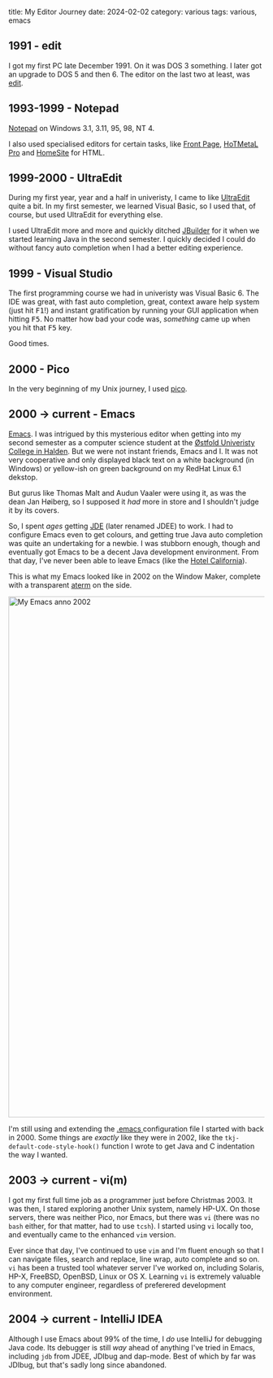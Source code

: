 title: My Editor Journey
date: 2024-02-02
category: various
tags: various, emacs

## 1991 - edit

I got my first PC late December 1991. On it was DOS 3 something. I
later got an upgrade to DOS 5 and then 6. The editor on the last two
at least, was [edit](https://en.wikipedia.org/wiki/MS-DOS_Editor).

## 1993-1999 - Notepad

[Notepad](https://en.wikipedia.org/wiki/Windows_Notepad) on Windows
3.1, 3.11, 95, 98, NT 4.

I also used specialised editors for certain tasks, like [Front
Page](https://en.wikipedia.org/wiki/Microsoft_FrontPage), [HoTMetaL
Pro](https://en.wikipedia.org/wiki/HoTMetaL) and
[HomeSite](https://en.wikipedia.org/wiki/Macromedia_HomeSite) for
HTML.

## 1999-2000 - UltraEdit

During my first year, year and a half in univeristy, I came to like
[UltraEdit]() quite a bit. In my first semester, we learned Visual
Basic, so I used that, of course, but used UltraEdit for everything
else.

I used UltraEdit more and more and quickly ditched [JBuilder]() for it
when we started learning Java in the second semester. I quickly
decided I could do without fancy auto completion when I had a better
editing experience.

## 1999 - Visual Studio
The first programming course we had in univeristy was Visual
Basic 6. The IDE was great, with fast auto completion, great, context
aware help system (just hit <kbd>F1</kbd>!) and instant gratification
by running your GUI application when hitting <kbd>F5</kbd>. No matter
how bad your code was, *something* came up when you hit that
<kbd>F5</kbd> key.

Good times.

## 2000 - Pico

In the very beginning of my Unix journey, I used
[pico](https://en.wikipedia.org/wiki/Pico_(text_editor)).

## 2000 → current - Emacs

[Emacs](https://www.gnu.org/software/emacs/). I was intrigued by this
mysterious editor when getting into my second semester as a computer
science student at the [Østfold Univeristy College in
Halden](https://hiof.no). But we were not instant friends, Emacs and
I. It was not very cooperative and only displayed black text on a
white background (in Windows) or yellow-ish on green background on my
RedHat Linux 6.1 dekstop.

But gurus like Thomas Malt and Audun Vaaler were using it, as was the
dean Jan Høiberg, so I supposed it *had* more in store and I shouldn't
judge it by its covers.

So, I spent *ages* getting
[JDE](https://www.emacswiki.org/emacs/JavaDevelopmentEnvironment)
(later renamed JDEE) to work. I had to configure Emacs even to get
colours, and getting true Java auto completion was quite an
undertaking for a newbie. I was stubborn enough, though and eventually
got Emacs to be a decent Java development environment. From that day,
I've never been able to leave Emacs (like the [Hotel
California](https://nn.wikipedia.org/wiki/Hotel_California)).

This is what my Emacs looked like in 2002 on the Window Maker,
complete with a transparent [aterm](https://linux.die.net/man/1/aterm)
on the side.

<a href="/graphics/2002/opengl_on_linux.jpg">
  <img
    class="centered"
    style="width: 1024px"
    src="/graphics/2002/opengl_on_linux.jpg"
    alt="My Emacs anno 2002"
  />
</a>

I'm still using and extending the [.emacs
](https://gitlab.com/skybert/my-little-friends/-/blob/master/emacs/.emacs)
configuration file I started with back in 2000. Some things are
_exactly_ like they were in 2002, like the
`tkj-default-code-style-hook()` function I wrote to get Java and C
indentation the way I wanted.

## 2003 → current - vi(m)

I got my first full time job as a programmer just before
Christmas 2003. It was then, I stared exploring another Unix system,
namely HP-UX. On those servers, there was neither Pico, nor Emacs, but
there was `vi` (there was no `bash` either, for that matter, had to
use `tcsh`). I started using `vi` locally too, and eventually came to
the enhanced `vim` version.

Ever since that day, I've continued to use `vim` and I'm fluent enough
so that I can navigate files, search and replace, line wrap, auto
complete and so on. `vi` has been a trusted tool whatever server I've
worked on, including Solaris, HP-X, FreeBSD, OpenBSD, Linux or OS X.
Learning `vi` is extremely valuable to any computer engineer,
regardless of preferered development environment.

## 2004 → current - IntelliJ IDEA

Although I use Emacs about 99% of the time, I *do* use IntelliJ for
debugging Java code. Its debugger is still *way* ahead of anything
I've tried in Emacs, including `jdb` from JDEE, JDIbug and
dap-mode. Best of which by far was JDIbug, but that's sadly long since
abandoned.
